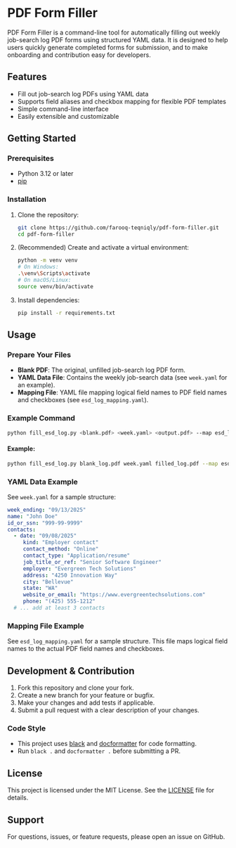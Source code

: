# PDF Form Filler

PDF Form Filler is a command-line tool for automatically filling out weekly job-search log PDF forms using structured YAML data. It is designed to help users quickly generate completed forms for submission, and to make onboarding and contribution easy for developers.

## Features

- Fill out job-search log PDFs using YAML data
- Supports field aliases and checkbox mapping for flexible PDF templates
- Simple command-line interface
- Easily extensible and customizable

## Getting Started

### Prerequisites

- Python 3.12 or later
- [pip](https://pip.pypa.io/en/stable/)

### Installation

1. Clone the repository:

   ```sh
   git clone https://github.com/farooq-teqniqly/pdf-form-filler.git
   cd pdf-form-filler
   ```

2. (Recommended) Create and activate a virtual environment:

   ```sh
   python -m venv venv
   # On Windows:
   .\venv\Scripts\activate
   # On macOS/Linux:
   source venv/bin/activate
   ```

3. Install dependencies:
   ```sh
   pip install -r requirements.txt
   ```

## Usage

### Prepare Your Files

- **Blank PDF**: The original, unfilled job-search log PDF form.
- **YAML Data File**: Contains the weekly job-search data (see `week.yaml` for an example).
- **Mapping File**: YAML file mapping logical field names to PDF field names and checkboxes (see `esd_log_mapping.yaml`).

### Example Command

```sh
python fill_esd_log.py <blank.pdf> <week.yaml> <output.pdf> --map esd_log_mapping.yaml
```

#### Example:

```sh
python fill_esd_log.py blank_log.pdf week.yaml filled_log.pdf --map esd_log_mapping.yaml
```

### YAML Data Example

See `week.yaml` for a sample structure:

```yaml
week_ending: "09/13/2025"
name: "John Doe"
id_or_ssn: "999-99-9999"
contacts:
  - date: "09/08/2025"
	 kind: "Employer contact"
	 contact_method: "Online"
	 contact_type: "Application/resume"
	 job_title_or_ref: "Senior Software Engineer"
	 employer: "Evergreen Tech Solutions"
	 address: "4250 Innovation Way"
	 city: "Bellevue"
	 state: "WA"
	 website_or_email: "https://www.evergreentechsolutions.com"
	 phone: "(425) 555-1212"
  # ... add at least 3 contacts
```

### Mapping File Example

See `esd_log_mapping.yaml` for a sample structure. This file maps logical field names to the actual PDF field names and checkboxes.

## Development & Contribution

1. Fork this repository and clone your fork.
2. Create a new branch for your feature or bugfix.
3. Make your changes and add tests if applicable.
4. Submit a pull request with a clear description of your changes.

### Code Style

- This project uses [black](https://black.readthedocs.io/) and [docformatter](https://github.com/PyCQA/docformatter) for code formatting.
- Run `black .` and `docformatter .` before submitting a PR.

## License

This project is licensed under the MIT License. See the [LICENSE](LICENSE) file for details.

## Support

For questions, issues, or feature requests, please open an issue on GitHub.
